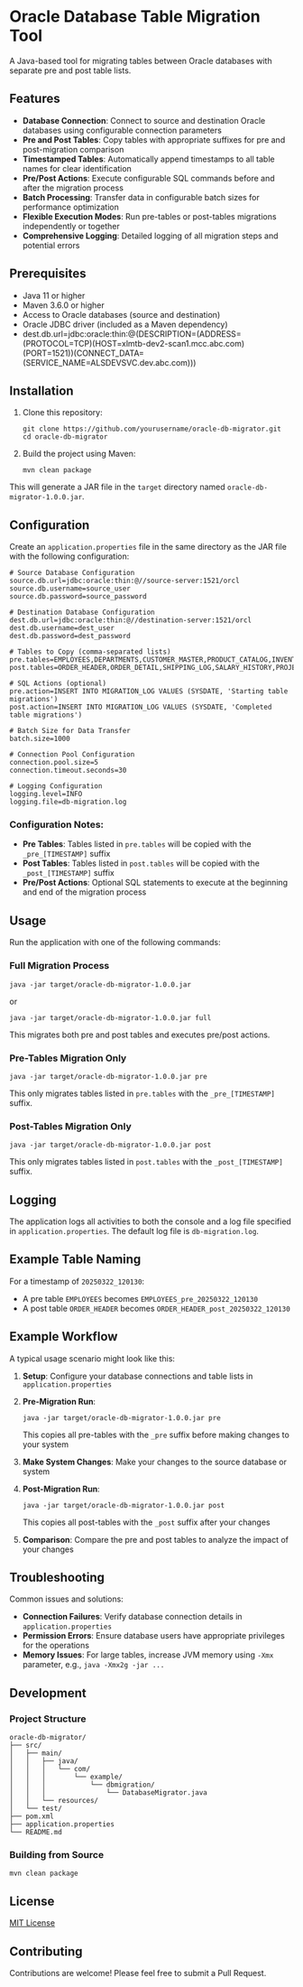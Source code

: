 # Oracle Database Table Migration Tool

A Java-based tool for migrating tables between Oracle databases with separate pre and post table lists.

## Features

- **Database Connection**: Connect to source and destination Oracle databases using configurable connection parameters
- **Pre and Post Tables**: Copy tables with appropriate suffixes for pre and post-migration comparison
- **Timestamped Tables**: Automatically append timestamps to all table names for clear identification
- **Pre/Post Actions**: Execute configurable SQL commands before and after the migration process
- **Batch Processing**: Transfer data in configurable batch sizes for performance optimization
- **Flexible Execution Modes**: Run pre-tables or post-tables migrations independently or together
- **Comprehensive Logging**: Detailed logging of all migration steps and potential errors

## Prerequisites

- Java 11 or higher
- Maven 3.6.0 or higher
- Access to Oracle databases (source and destination)
- Oracle JDBC driver (included as a Maven dependency)
- dest.db.url=jdbc:oracle:thin:@(DESCRIPTION=(ADDRESS=(PROTOCOL=TCP)(HOST=xlmtb-dev2-scan1.mcc.abc.com)(PORT=1521))(CONNECT_DATA=(SERVICE_NAME=ALSDEVSVC.dev.abc.com)))

## Installation

1. Clone this repository:
   ```
   git clone https://github.com/yourusername/oracle-db-migrator.git
   cd oracle-db-migrator
   ```

2. Build the project using Maven:
   ```
   mvn clean package
   ```

This will generate a JAR file in the `target` directory named `oracle-db-migrator-1.0.0.jar`.

## Configuration

Create an `application.properties` file in the same directory as the JAR file with the following configuration:

```properties
# Source Database Configuration
source.db.url=jdbc:oracle:thin:@//source-server:1521/orcl
source.db.username=source_user
source.db.password=source_password

# Destination Database Configuration
dest.db.url=jdbc:oracle:thin:@//destination-server:1521/orcl
dest.db.username=dest_user
dest.db.password=dest_password

# Tables to Copy (comma-separated lists)
pre.tables=EMPLOYEES,DEPARTMENTS,CUSTOMER_MASTER,PRODUCT_CATALOG,INVENTORY_STATUS
post.tables=ORDER_HEADER,ORDER_DETAIL,SHIPPING_LOG,SALARY_HISTORY,PROJECTS

# SQL Actions (optional)
pre.action=INSERT INTO MIGRATION_LOG VALUES (SYSDATE, 'Starting table migrations')
post.action=INSERT INTO MIGRATION_LOG VALUES (SYSDATE, 'Completed table migrations')

# Batch Size for Data Transfer
batch.size=1000

# Connection Pool Configuration
connection.pool.size=5
connection.timeout.seconds=30

# Logging Configuration
logging.level=INFO
logging.file=db-migration.log
```

### Configuration Notes:

- **Pre Tables**: Tables listed in `pre.tables` will be copied with the `_pre_[TIMESTAMP]` suffix
- **Post Tables**: Tables listed in `post.tables` will be copied with the `_post_[TIMESTAMP]` suffix
- **Pre/Post Actions**: Optional SQL statements to execute at the beginning and end of the migration process

## Usage

Run the application with one of the following commands:

### Full Migration Process

```
java -jar target/oracle-db-migrator-1.0.0.jar
```

or

```
java -jar target/oracle-db-migrator-1.0.0.jar full
```

This migrates both pre and post tables and executes pre/post actions.

### Pre-Tables Migration Only

```
java -jar target/oracle-db-migrator-1.0.0.jar pre
```

This only migrates tables listed in `pre.tables` with the `_pre_[TIMESTAMP]` suffix.

### Post-Tables Migration Only

```
java -jar target/oracle-db-migrator-1.0.0.jar post
```

This only migrates tables listed in `post.tables` with the `_post_[TIMESTAMP]` suffix.

## Logging

The application logs all activities to both the console and a log file specified in `application.properties`. The default log file is `db-migration.log`.

## Example Table Naming

For a timestamp of `20250322_120130`:

- A pre table `EMPLOYEES` becomes `EMPLOYEES_pre_20250322_120130`
- A post table `ORDER_HEADER` becomes `ORDER_HEADER_post_20250322_120130`

## Example Workflow

A typical usage scenario might look like this:

1. **Setup**: Configure your database connections and table lists in `application.properties`
2. **Pre-Migration Run**: 
   ```
   java -jar target/oracle-db-migrator-1.0.0.jar pre
   ```
   This copies all pre-tables with the `_pre` suffix before making changes to your system

3. **Make System Changes**: Make your changes to the source database or system

4. **Post-Migration Run**: 
   ```
   java -jar target/oracle-db-migrator-1.0.0.jar post
   ```
   This copies all post-tables with the `_post` suffix after your changes

5. **Comparison**: Compare the pre and post tables to analyze the impact of your changes

## Troubleshooting

Common issues and solutions:

- **Connection Failures**: Verify database connection details in `application.properties`
- **Permission Errors**: Ensure database users have appropriate privileges for the operations
- **Memory Issues**: For large tables, increase JVM memory using `-Xmx` parameter, e.g., `java -Xmx2g -jar ...`

## Development

### Project Structure

```
oracle-db-migrator/
├── src/
│   ├── main/
│   │   ├── java/
│   │   │   └── com/
│   │   │       └── example/
│   │   │           └── dbmigration/
│   │   │               └── DatabaseMigrator.java
│   │   └── resources/
│   └── test/
├── pom.xml
├── application.properties
└── README.md
```

### Building from Source

```
mvn clean package
```

## License

[MIT License](LICENSE)

## Contributing

Contributions are welcome! Please feel free to submit a Pull Request.
